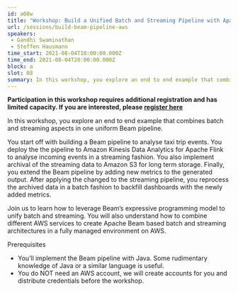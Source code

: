 ```yaml
---
id: a08w
title: "Workshop: Build a Unified Batch and Streaming Pipeline with Apache Beam on AWS"
url: /sessions/build-beam-pipeline-aws
speakers:
 - Gandhi Swaminathan
 - Steffen Hausmann
time_start: 2021-08-04T18:00:00.000Z
time_end: 2021-08-04T20:00:00.000Z
block: a
slot: 08
summary: In this workshop, you explore an end to end example that combines batch and streaming aspects in one uniform Beam pipeline. Check out the prerrequisites and additional registration.
---
```


**Participation in this workshop requires additional registration and has limited capacity. If you are interested, please [register here](https://us02web.zoom.us/webinar/register/WN_3zNJOuDVQhGKxU-yg2Sbkg)**

In this workshop, you explore an end to end example that combines batch and streaming aspects in one uniform Beam pipeline.

You start off with building a Beam pipeline to analyse taxi trip events. You deploy the the pipeline to Amazon Kinesis Data Analytics for Apache Flink to analyse incoming events in a streaming fashion. You also implement archival of the streaming data to Amazon S3 for long term storage. Finally, you extend the Beam pipeline by adding new metrics to the generated output. After applying the changed to the streaming pipeline, you reprocess the archived data in a batch fashion to backfill dashboards with the newly added metrics.

Join us to learn how to leverage Beam’s expressive programming model to unify batch and streaming. You will also understand how to combine different AWS services to create Apache Beam based batch and streaming architectures in a fully managed environment on AWS.

Prerequisites

* You’ll implement the Beam pipeline with Java. Some rudimentary knowledge of Java or a similar language is useful.
* You do NOT need an AWS account, we will create accounts for you and distribute credentials before the workshop.